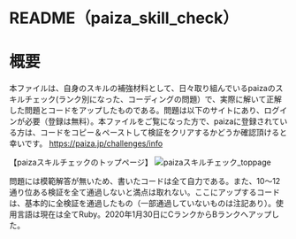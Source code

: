 # README（paiza_skill_check）
# 概要
本ファイルは、自身のスキルの補強材料として、日々取り組んでいるpaizaのスキルチェック(ランク別になった、コーディングの問題）で、実際に解いて正解した問題とコードをアップしたものである。問題は以下のサイトにあり、ログインが必要（登録は無料）。本ファイルをご覧になった方で、paizaに登録されている方は、コードをコピー＆ペーストして検証をクリアするかどうか確認頂けると幸いです。
https://paiza.jp/challenges/info  

【paizaスキルチェックのトップページ】
![paizaスキルチェック_toppage](https://user-images.githubusercontent.com/56028886/73586342-2feaa200-44ef-11ea-8b1f-93dcc8b8c221.png)

問題には模範解答が無いため、書いたコードは全て自力である。また、10〜12通り位ある検証を全て通過しないと満点は取れない。ここにアップするコードは、基本的に全検証を通過したもの（一部通過していないものは注記あり）。使用言語は現在は全てRuby。2020年1月30日にCランクからBランクへアップした。  
